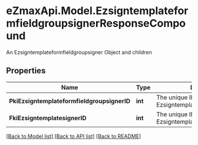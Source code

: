 # eZmaxApi.Model.EzsigntemplateformfieldgroupsignerResponseCompound
An Ezsigntemplateformfieldgroupsigner Object and children

## Properties

Name | Type | Description | Notes
------------ | ------------- | ------------- | -------------
**PkiEzsigntemplateformfieldgroupsignerID** | **int** | The unique ID of the Ezsigntemplateformfieldgroupsigner | 
**FkiEzsigntemplatesignerID** | **int** | The unique ID of the Ezsigntemplatesigner | 

[[Back to Model list]](../README.md#documentation-for-models) [[Back to API list]](../README.md#documentation-for-api-endpoints) [[Back to README]](../README.md)

